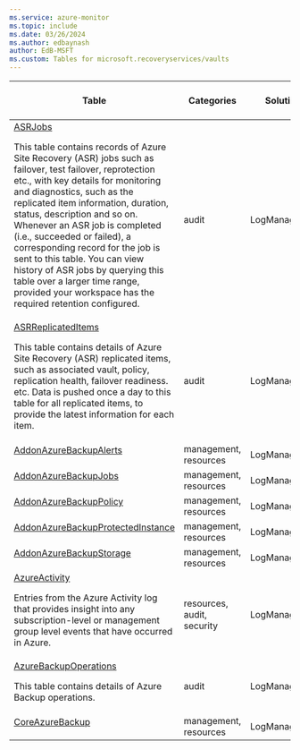 ```yaml
---
ms.service: azure-monitor
ms.topic: include
ms.date: 03/26/2024
ms.author: edbaynash
author: EdB-MSFT
ms.custom: Tables for microsoft.recoveryservices/vaults
---
```



| Table | Categories | Solutions|[Supports basic log plan](/azure/azure-monitor/logs/basic-logs-configure?tabs=portal-1#compare-the-basic-and-analytics-log-data-plans)| Queries|
|---|---|---|---|---|
| [ASRJobs](/azure/azure-monitor/reference/tables/ASRJobs)<p>This table contains records of Azure Site Recovery (ASR) jobs such as failover, test failover, reprotection etc., with key details for monitoring and diagnostics, such as the replicated item information, duration, status, description and so on. Whenever an ASR job is completed (i.e., succeeded or failed), a corresponding record for the job is sent to this table. You can view history of ASR jobs by querying this table over a larger time range, provided your workspace has the required retention configured. | audit | LogManagement | No| [Yes](/azure/azure-monitor/reference/queries/asrjobs)|
| [ASRReplicatedItems](/azure/azure-monitor/reference/tables/ASRReplicatedItems)<p>This table contains details of Azure Site Recovery (ASR) replicated items, such as associated vault, policy, replication health, failover readiness. etc. Data is pushed once a day to this table for all replicated items, to provide the latest information for each item. | audit | LogManagement | No| [Yes](/azure/azure-monitor/reference/queries/asrreplicateditems)|
| [AddonAzureBackupAlerts](/azure/azure-monitor/reference/tables/AddonAzureBackupAlerts)<p> | management, resources | LogManagement | No| -|
| [AddonAzureBackupJobs](/azure/azure-monitor/reference/tables/AddonAzureBackupJobs)<p> | management, resources | LogManagement | No| [Yes](/azure/azure-monitor/reference/queries/addonazurebackupjobs)|
| [AddonAzureBackupPolicy](/azure/azure-monitor/reference/tables/AddonAzureBackupPolicy)<p> | management, resources | LogManagement | No| -|
| [AddonAzureBackupProtectedInstance](/azure/azure-monitor/reference/tables/AddonAzureBackupProtectedInstance)<p> | management, resources | LogManagement | No| -|
| [AddonAzureBackupStorage](/azure/azure-monitor/reference/tables/AddonAzureBackupStorage)<p> | management, resources | LogManagement | No| [Yes](/azure/azure-monitor/reference/queries/addonazurebackupstorage)|
| [AzureActivity](/azure/azure-monitor/reference/tables/AzureActivity)<p>Entries from the Azure Activity log that provides insight into any subscription-level or management group level events that have occurred in Azure. | resources, audit, security | LogManagement | No| [Yes](/azure/azure-monitor/reference/queries/azureactivity)|
| [AzureBackupOperations](/azure/azure-monitor/reference/tables/AzureBackupOperations)<p>This table contains details of Azure Backup operations. | audit | LogManagement | No| [Yes](/azure/azure-monitor/reference/queries/azurebackupoperations)|
| [CoreAzureBackup](/azure/azure-monitor/reference/tables/CoreAzureBackup)<p> | management, resources | LogManagement | No| [Yes](/azure/azure-monitor/reference/queries/coreazurebackup)|

  
